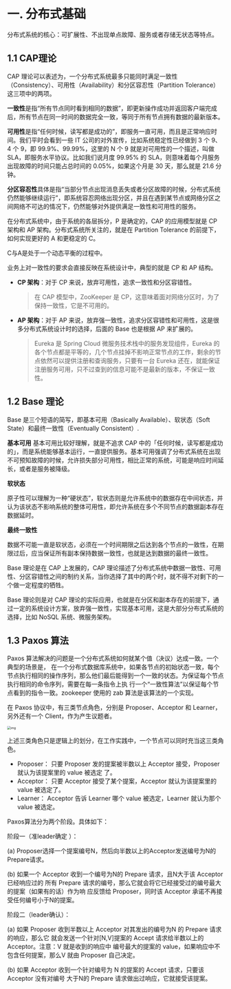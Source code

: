 # 一. 分布式基础

分布式系统的核心：可扩展性、不出现单点故障、服务或者存储无状态等特点。

## 1.1 CAP理论

CAP 理论可以表述为，一个分布式系统最多只能同时满足一致性（Consistency）、可用性（Availability）和分区容忍性（Partition Tolerance）这三项中的两项。

**一致性**是指“所有节点同时看到相同的数据”，即更新操作成功并返回客户端完成后，所有节点在同一时间的数据完全一致，等同于所有节点拥有数据的最新版本。

**可用性**是指“任何时候，读写都是成功的”，即服务一直可用，而且是正常响应时间。我们平时会看到一些 IT 公司的对外宣传，比如系统稳定性已经做到 3 个 9、4 个 9，即 99.9%、99.99%，这里的 N 个 9 就是对可用性的一个描述，叫做 SLA，即服务水平协议。比如我们说月度 99.95% 的 SLA，则意味着每个月服务出现故障的时间只能占总时间的 0.05%，如果这个月是 30 天，那么就是 21.6 分钟。

**分区容忍性**具体是指“当部分节点出现消息丢失或者分区故障的时候，分布式系统仍然能够继续运行”，即系统容忍网络出现分区，并且在遇到某节点或网络分区之间网络不可达的情况下，仍然能够对外提供满足一致性和可用性的服务。

在分布式系统中，由于系统的各层拆分，P 是确定的，CAP 的应用模型就是 CP 架构和 AP 架构。分布式系统所关注的，就是在 Partition Tolerance 的前提下，如何实现更好的 A 和更稳定的 C。

C与A是处于一个动态平衡的过程中。

业务上对一致性的要求会直接反映在系统设计中，典型的就是 CP 和 AP 结构。

- **CP 架构**：对于 CP 来说，放弃可用性，追求一致性和分区容错性。

  > 在 CAP 模型中，ZooKeeper 是 CP，这意味着面对网络分区时，为了保持一致性，它是不可用的。

- **AP 架构**：对于 AP 来说，放弃强一致性，追求分区容错性和可用性，这是很多分布式系统设计时的选择，后面的 Base 也是根据 AP 来扩展的。

  > Eureka 是 Spring Cloud 微服务技术栈中的服务发现组件，Eureka 的各个节点都是平等的，几个节点挂掉不影响正常节点的工作，剩余的节点依然可以提供注册和查询服务，只要有一台 Eureka 还在，就能保证注册服务可用，只不过查到的信息可能不是最新的版本，不保证一致性。

## 1.2 Base 理论

Base 是三个短语的简写，即基本可用（Basically Available）、软状态（Soft State）和最终一致性（Eventually Consistent）.

**基本可用**
基本可用比较好理解，就是不追求 CAP 中的「任何时候，读写都是成功的」，而是系统能够基本运行，一直提供服务。基本可用强调了分布式系统在出现不可预知故障的时候，允许损失部分可用性，相比正常的系统，可能是响应时间延长，或者是服务被降级。

**软状态**

原子性可以理解为一种“硬状态”，软状态则是允许系统中的数据存在中间状态，并认为该状态不影响系统的整体可用性，即允许系统在多个不同节点的数据副本存在数据延时。

**最终一致性**

数据不可能一直是软状态，必须在一个时间期限之后达到各个节点的一致性，在期限过后，应当保证所有副本保持数据一致性，也就是达到数据的最终一致性。



Base 理论是在 CAP 上发展的，CAP 理论描述了分布式系统中数据一致性、可用性、分区容错性之间的制约关系，当你选择了其中的两个时，就不得不对剩下的一个做一定程度的牺牲。

Base 理论则是对 CAP 理论的实际应用，也就是在分区和副本存在的前提下，通过一定的系统设计方案，放弃强一致性，实现基本可用，这是大部分分布式系统的选择，比如 NoSQL 系统、微服务架构。

## 1.3 Paxos 算法

Paxos 算法解决的问题是一个分布式系统如何就某个值（决议）达成一致。一个典型的场景是， 在一个分布式数据库系统中，如果各节点的初始状态一致，每个节点执行相同的操作序列，那么他们最后能得到一个一致的状态。为保证每个节点执行相同的命令序列，需要在每一条指令上执 行一个“一致性算法”以保证每个节点看到的指令一致。zookeeper 使用的 zab 算法是该算法的一个实现。

在 Paxos 协议中，有三类节点角色，分别是 Proposer、Acceptor 和 Learner，另外还有一个 Client，作为产生议题者。

<img src="https://s0.lgstatic.com/i/image3/M01/84/0C/Cgq2xl6MNF2AHbQiAABGDsfyB3s143.png" alt="img" style="zoom:50%;" />

上述三类角色只是逻辑上的划分，在工作实践中，一个节点可以同时充当这三类角色。

- Proposer： 只要 Proposer 发的提案被半数以上 Acceptor 接受，Proposer 就认为该提案里的 value 被选定 了。
-  Acceptor： 只要 Acceptor 接受了某个提案，Acceptor 就认为该提案里的 value 被选定了。
-  Learner： Acceptor 告诉 Learner 哪个 value 被选定，Learner 就认为那个 value 被选定。

Paxos算法分为两个阶段。具体如下：

 阶段一（准leader确定 ）：

 (a) Proposer选择一个提案编号N，然后向半数以上的Acceptor发送编号为N的Prepare请求。

 (b) 如果一个 Acceptor 收到一个编号为N的 Prepare 请求，且N大于该 Acceptor 已经响应过的 所有 Prepare 请求的编号，那么它就会将它已经接受过的编号最大的提案（如果有的话）作为响 应反馈给 Proposer，同时该 Acceptor 承诺不再接受任何编号小于N的提案。 

阶段二（leader确认）：

 (a) 如果 Proposer 收到半数以上 Acceptor 对其发出的编号为N 的 Prepare 请求的响应，那么它 就会发送一个针对[N,V]提案的 Accept 请求给半数以上的 Acceptor。注意：V 就是收到的响应中 编号最大的提案的 value，如果响应中不包含任何提案，那么V 就由 Proposer 自己决定。

 (b) 如果 Acceptor 收到一个针对编号为 N 的提案的 Accept 请求，只要该 Acceptor 没有对编号 大于N的 Prepare 请求做出过响应，它就接受该提案。